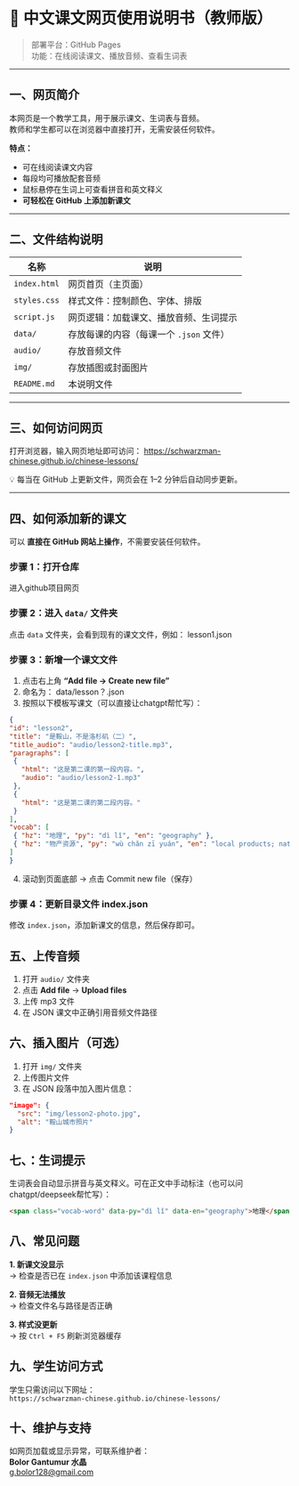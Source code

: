 # 📘 中文课文网页使用说明书（教师版）

> 部署平台：GitHub Pages  
> 功能：在线阅读课文、播放音频、查看生词表  

---

## 一、网页简介

本网页是一个教学工具，用于展示课文、生词表与音频。  
教师和学生都可以在浏览器中直接打开，无需安装任何软件。

**特点：**
- 可在线阅读课文内容  
- 每段均可播放配套音频  
- 鼠标悬停在生词上可查看拼音和英文释义  
- **可轻松在 GitHub 上添加新课文** 

---

## 二、文件结构说明

| 名称 | 说明 |
|------|------|
| `index.html` | 网页首页（主页面） |
| `styles.css` | 样式文件：控制颜色、字体、排版 |
| `script.js` | 网页逻辑：加载课文、播放音频、生词提示 |
| `data/` | 存放每课的内容（每课一个 `.json` 文件） |
| `audio/` | 存放音频文件 |
| `img/` | 存放插图或封面图片 |
| `README.md` | 本说明文件 |

---

## 三、如何访问网页

打开浏览器，输入网页地址即可访问：
https://schwarzman-chinese.github.io/chinese-lessons/

💡 每当在 GitHub 上更新文件，网页会在 1–2 分钟后自动同步更新。

---

## 四、如何添加新的课文

可以 **直接在 GitHub 网站上操作**，不需要安装任何软件。

### 步骤 1️：打开仓库
进入github项目网页

### 步骤 2️：进入 `data/` 文件夹
点击 `data` 文件夹，会看到现有的课文文件，例如：
lesson1.json

### 步骤 3：新增一个课文文件
1. 点击右上角 **“Add file → Create new file”**  
2. 命名为：
data/lesson？.json
3. 按照以下模板写课文（可以直接让chatgpt帮忙写）：

```json
{
"id": "lesson2",
"title": "是鞍山，不是洛杉矶（二）",
"title_audio": "audio/lesson2-title.mp3",
"paragraphs": [
 {
   "html": "这是第二课的第一段内容。",
   "audio": "audio/lesson2-1.mp3"
 },
 {
   "html": "这是第二课的第二段内容。"
 }
],
"vocab": [
 { "hz": "地理", "py": "dì lǐ", "en": "geography" },
 { "hz": "物产资源", "py": "wù chǎn zī yuán", "en": "local products; natural resources" }
]
}
````

4. 滚动到页面底部 → 点击 Commit new file（保存）

### 步骤 4：更新目录文件 index.json
修改 `index.json`，添加新课文的信息，然后保存即可。

## 五、上传音频
1. 打开 `audio/` 文件夹
2. 点击 **Add file** → **Upload files**
3. 上传 mp3 文件
4. 在 JSON 课文中正确引用音频文件路径

## 六、插入图片（可选）
1. 打开 `img/` 文件夹
2. 上传图片文件
3. 在 JSON 段落中加入图片信息：
```json
"image": { 
  "src": "img/lesson2-photo.jpg", 
  "alt": "鞍山城市照片" 
}
````

## 七、：生词提示
生词表会自动显示拼音与英文释义。可在正文中手动标注（也可以问chatgpt/deepseek帮忙写）：
```html
<span class="vocab-word" data-py="dì lǐ" data-en="geography">地理</span>
````

## 八、常见问题

**1. 新课文没显示**  
→ 检查是否已在 `index.json` 中添加该课程信息

**2. 音频无法播放**  
→ 检查文件名与路径是否正确

**3. 样式没更新**  
→ 按 `Ctrl + F5` 刷新浏览器缓存

## 九、学生访问方式

学生只需访问以下网址：  
`https://schwarzman-chinese.github.io/chinese-lessons/`

## 十、维护与支持

如网页加载或显示异常，可联系维护者：  
**Bolor Gantumur 水晶**  
g.bolor128@gmail.com
